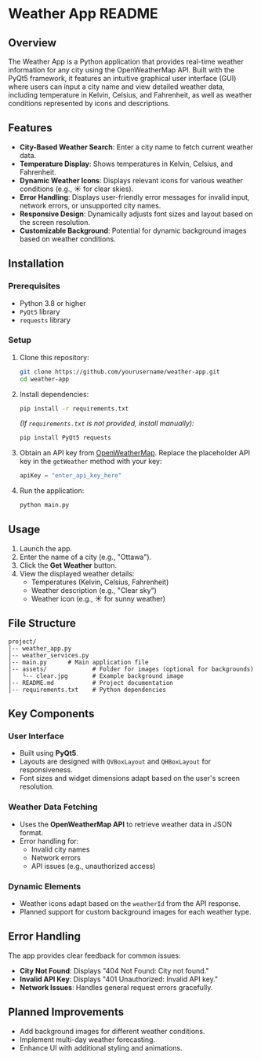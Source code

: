 # Weather App README

## Overview

The Weather App is a Python application that provides real-time weather information for any city using the OpenWeatherMap API. Built with the PyQt5 framework, it features an intuitive graphical user interface (GUI) where users can input a city name and view detailed weather data, including temperature in Kelvin, Celsius, and Fahrenheit, as well as weather conditions represented by icons and descriptions.

## Features

- **City-Based Weather Search**: Enter a city name to fetch current weather data.
- **Temperature Display**: Shows temperatures in Kelvin, Celsius, and Fahrenheit.
- **Dynamic Weather Icons**: Displays relevant icons for various weather conditions (e.g., ☀️ for clear skies).
- **Error Handling**: Displays user-friendly error messages for invalid input, network errors, or unsupported city names.
- **Responsive Design**: Dynamically adjusts font sizes and layout based on the screen resolution.
- **Customizable Background**: Potential for dynamic background images based on weather conditions.

## Installation

### Prerequisites
- Python 3.8 or higher
- `PyQt5` library
- `requests` library

### Setup
1. Clone this repository:
   ```bash
   git clone https://github.com/yourusername/weather-app.git
   cd weather-app
   ```
2. Install dependencies:
   ```bash
   pip install -r requirements.txt
   ```
   *(If `requirements.txt` is not provided, install manually):*
   ```bash
   pip install PyQt5 requests
   ```

3. Obtain an API key from [OpenWeatherMap](https://openweathermap.org/). Replace the placeholder API key in the `getWeather` method with your key:
   ```python
   apiKey = "enter_api_key_here"
   ```

4. Run the application:
   ```bash
   python main.py
   ```

## Usage

1. Launch the app.
2. Enter the name of a city (e.g., "Ottawa").
3. Click the **Get Weather** button.
4. View the displayed weather details:
   - Temperatures (Kelvin, Celsius, Fahrenheit)
   - Weather description (e.g., "Clear sky")
   - Weather icon (e.g., ☀️ for sunny weather)

## File Structure

```
project/
│-- weather_app.py     
│-- weather_services.py
│-- main.py      # Main application file
│-- assets/             # Folder for images (optional for backgrounds)
│   └-- clear.jpg       # Example background image
│-- README.md           # Project documentation
│-- requirements.txt    # Python dependencies
```

## Key Components

### User Interface
- Built using **PyQt5**.
- Layouts are designed with `QVBoxLayout` and `QHBoxLayout` for responsiveness.
- Font sizes and widget dimensions adapt based on the user's screen resolution.

### Weather Data Fetching
- Uses the **OpenWeatherMap API** to retrieve weather data in JSON format.
- Error handling for:
  - Invalid city names
  - Network errors
  - API issues (e.g., unauthorized access)

### Dynamic Elements
- Weather icons adapt based on the `weatherId` from the API response.
- Planned support for custom background images for each weather type.

## Error Handling

The app provides clear feedback for common issues:
- **City Not Found**: Displays "404 Not Found: City not found."
- **Invalid API Key**: Displays "401 Unauthorized: Invalid API key."
- **Network Issues**: Handles general request errors gracefully.

## Planned Improvements
- Add background images for different weather conditions.
- Implement multi-day weather forecasting.
- Enhance UI with additional styling and animations.
